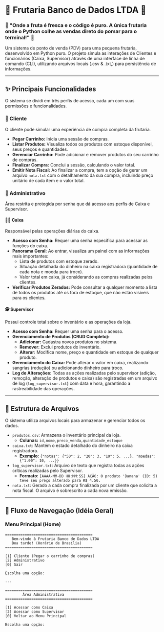 # 🍇 Frutaria Banco de Dados LTDA 🍓
### 🍓 "Onde a fruta é fresca e o código é puro. A única frutaria onde o Python colhe as vendas direto do pomar para o terminal!" 🍇

Um sistema de ponto de venda (PDV) para uma pequena frutaria, desenvolvido em Python puro. O projeto simula as interações de Clientes e funcionários (Caixa, Supervisor) através de uma interface de linha de comando (CLI), utilizando arquivos locais (.csv & .txt,) para persistência de informações.

---

## ✨ Principais Funcionalidades

O sistema se dividi em três perfis de acesso, cada um com suas permissões e funcionalidades.

### 👤 Cliente

O cliente pode simular uma experiência de compra completa da frutaria.

-   **Pegar Carrinho:** Inicia uma sessão de compras.
-   **Listar Produtos:** Visualiza todos os produtos com estoque disponível, seus preços e quantidades.
-   **Gerenciar Carrinho:** Pode adicionar e remover produtos do seu carrinho de compras.
-   **Finalizar Compra:** Conclui a sessão, calculando o valor total.
-   **Emitir Nota Fiscal:** Ao finalizar a compra, tem a opção de gerar um arquivo `nota.txt` com o detalhamento da sua compra, incluindo preço unitário de cada item e o valor total.

### 🔐 Administrativo

Área restrita e protegida por senha que dá acesso aos perfis de Caixa e Supervisor.

#### 🧑‍💼 Caixa

Responsável pelas operações diárias do caixa.

-   **Acesso com Senha:** Requer uma senha específica para acessar as funções do caixa.
-   **Panorama Geral:** Ao entrar, visualiza um painel com as informações mais importantes:
    -   Lista de produtos com estoque zerado.
    -   Situação detalhada do dinheiro na caixa registradora (quantidade de cada nota e moeda para troco).
    -   Valor total em caixa, já considerando as compras realizadas pelos clientes.
-   **Verificar Produtos Zerados:** Pode consultar a qualquer momento a lista de todos os produtos até os fora de estoque, que não estão visíveis para os clientes.

#### 🕵️ Supervisor

Possui controle total sobre o inventário e as operações da loja.

-   **Acesso com Senha:** Requer uma senha para o acesso.
-   **Gerenciamento de Produtos (CRUD Completo):**
    -   **Adicionar:** Cadastra novos produtos no sistema.
    -   **Remover:** Exclui produtos do inventário.
    -   **Alterar:** Modifica nome, preço e quantidade em estoque de qualquer produto.
-   **Gerenciamento do Caixa:** Pode alterar o valor em caixa, realizando sangrias (redução) ou adicionando dinheiro para troco.
-   **Log de Alterações:** Todas as ações realizadas pelo supervisor (adição, remoção, alteração de produtos e caixa) são registradas em um arquivo de log (`log_supervisor.txt`) com data e hora, garantindo a rastreabilidade das operações.

---

## 📁 Estrutura de Arquivos

O sistema utiliza arquivos locais para armazenar e gerenciar todos os dados.

-   `produtos.csv`: Armazena o inventário principal da loja.
    -   **Colunas:** `id,nome,preco_venda,quantidade_estoque`
-   `caixa.txt`: Mantém o estado detalhado do dinheiro na caixa registradora.
    -   **Exemplo:** `{"notas": {"50": 2, "20": 3, "10": 5, ...}, "moedas": {"1.00": 10, ...}}`
-   `log_supervisor.txt`: Arquivo de texto que registra todas as ações críticas realizadas pelo Supervisor.
    -   **Formato:** `[AAAA-MM-DD HH:MM:SS] AÇÃO: O produto 'Banana' (ID: 5) teve seu preço alterado para R$ 4.50.`
-   `nota.txt`: Gerado a cada compra finalizada por um cliente que solicita a nota fiscal. O arquivo é sobrescrito a cada nova emissão.

---

## 🧭 Fluxo de Navegação (Idéia Geral)

### Menu Principal (Home)
```text
========================================
   Bem-vindo à Frutaria Banco de Dados LTDA
   Boa tarde! (Horário de Brasília)
========================================

[1] Cliente (Pegar o carrinho de compras)
[2] Administrativo
[0] Sair

Escolha uma opção:

---

========================================
        Área Administrativa
========================================

[1] Acessar como Caixa
[2] Acessar como Supervisor
[0] Voltar ao Menu Principal

Escolha uma opção:
